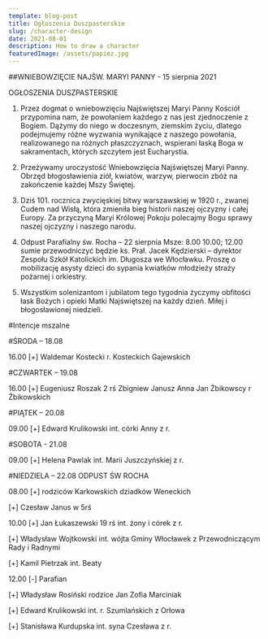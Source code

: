```yaml
---
template: blog-post
title: Ogłoszenia Duszpasterskie
slug: /character-design
date: 2021-08-01
description: How to draw a character
featuredImage: /assets/papiez.jpg
---
```

 




##WNIEBOWZIĘCIE NAJŚW. MARYI PANNY - 15 sierpnia 2021                           

OGŁOSZENIA DUSZPASTERSKIE

1. Przez dogmat o wniebowzięciu Najświętszej Maryi Panny Kościół przypomina nam, że powołaniem każdego z nas jest zjednoczenie z Bogiem. Dążymy do niego w doczesnym, ziemskim życiu, dlatego podejmujemy różne wyzwania wynikające z naszego powołania, realizowanego na różnych płaszczyznach, wspierani łaską Boga w sakramentach, których szczytem jest Eucharystia. 

2. Przeżywamy uroczystość Wniebowzięcia Najświętszej Maryi Panny. Obrzęd błogosławienia ziół, kwiatów, warzyw, pierwocin zbóż na zakończenie każdej Mszy Świętej.

3. Dziś 101. rocznica zwycięskiej bitwy warszawskiej w 1920 r., zwanej Cudem nad Wisłą, która zmieniła bieg historii naszej ojczyzny i całej Europy. Za przyczyną Maryi Królowej Pokoju polecajmy Bogu sprawy naszej ojczyzny i naszego narodu. 

4. Odpust Parafialny św. Rocha – 22 sierpnia Msze: 8.00 10.00; 12.00  sumie przewodniczyć będzie ks. Prał. Jacek Kędzierski  – dyrektor Zespołu Szkół Katolickich im. Długosza we Włocławku. Proszę o mobilizację asysty dzieci do sypania kwiatków młodzieży straży pożarnej i orkiestry. 

5. Wszystkim solenizantom i jubilatom tego tygodnia życzymy obfitości łask Bożych i opieki Matki Najświętszej na każdy dzień. Miłej i błogosławionej niedzieli.

#Intencje mszalne  

#ŚRODA – 18.08

16.00 [+] Waldemar Kostecki r. Kosteckich Gajewskich

#CZWARTEK – 19.08

16.00 [+] Eugeniusz Roszak 2 rś Zbigniew Janusz Anna Jan Żbikowscy r Żbikowskich

#PIĄTEK – 20.08

09.00 [+]  Edward Krulikowski int. córki Anny z r. 

#SOBOTA  - 21.08

09.00  [+]  Helena Pawlak int. Marii Juszczyńskiej z r.

#NIEDZIELA – 22.08  ODPUST ŚW ROCHA

08.00 [+] rodziców Karkowskich dziadków Weneckich

[+] Czesław Janus w 5rś

10.00 [+] Jan Łukaszewski 19 rś int. żony i córek z r. 

[+] Władysław Wojtkowski int.  wójta Gminy Włocławek z 
                                       Przewodniczącym Rady i Radnymi

[+] Kamil Pietrzak int. Beaty

12.00 [-] Parafian

[+]  Władysław Rosiński rodzice Jan Zofia Marciniak

[+] Edward Krulikowski int. r. Szumlańskich z Orłowa

[+] Stanisława Kurdupska int. syna Czesława z r. 

